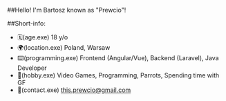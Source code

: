 ##Hello!
I'm Bartosz known as "Prewcio"!

##Short-info:
- 🗓️(age.exe) 18 y/o
- 🌍(location.exe) Poland, Warsaw
- ⌨️(programming.exe) Frontend (Angular/Vue), Backend (Laravel), Java Developer
- 🧠(hobby.exe) Video Games, Programming, Parrots, Spending time with GF
- 📧(contact.exe) this.prewcio@gmail.com

